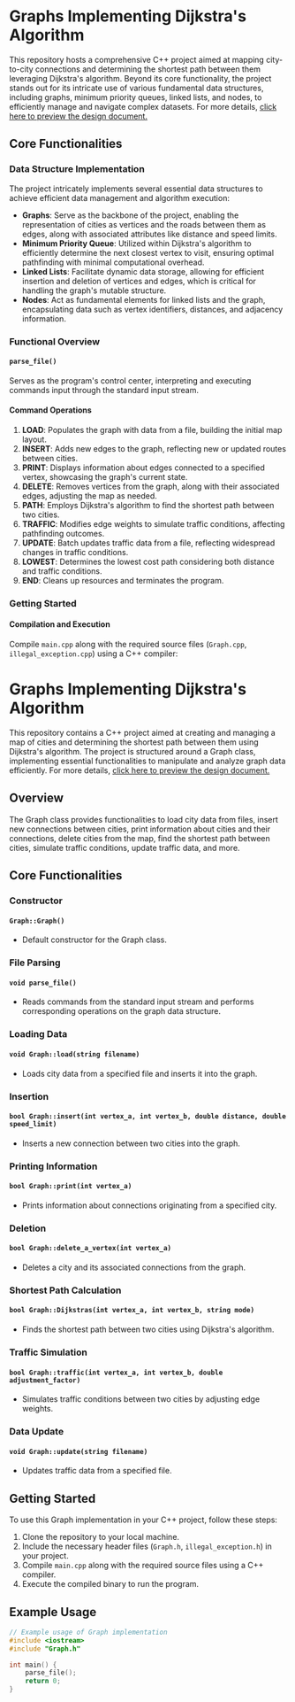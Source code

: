 # Graphs Implementing Dijkstra's Algorithm

This repository hosts a comprehensive C++ project aimed at mapping city-to-city connections and determining the shortest path between them leveraging Dijkstra's algorithm. Beyond its core functionality, the project stands out for its intricate use of various fundamental data structures, including graphs, minimum priority queues, linked lists, and nodes, to efficiently manage and navigate complex datasets.
For more details, [click here to preview the design document.](https://drive.google.com/file/d/1yTUexbmdHcnrB8---NdD4tw23ADMoBDU/view?usp=sharing)

## Core Functionalities

### Data Structure Implementation

The project intricately implements several essential data structures to achieve efficient data management and algorithm execution:

- **Graphs**: Serve as the backbone of the project, enabling the representation of cities as vertices and the roads between them as edges, along with associated attributes like distance and speed limits.
- **Minimum Priority Queue**: Utilized within Dijkstra's algorithm to efficiently determine the next closest vertex to visit, ensuring optimal pathfinding with minimal computational overhead.
- **Linked Lists**: Facilitate dynamic data storage, allowing for efficient insertion and deletion of vertices and edges, which is critical for handling the graph's mutable structure.
- **Nodes**: Act as fundamental elements for linked lists and the graph, encapsulating data such as vertex identifiers, distances, and adjacency information.

### Functional Overview

#### `parse_file()`

Serves as the program's control center, interpreting and executing commands input through the standard input stream.

#### Command Operations

1. **LOAD**: Populates the graph with data from a file, building the initial map layout.
2. **INSERT**: Adds new edges to the graph, reflecting new or updated routes between cities.
3. **PRINT**: Displays information about edges connected to a specified vertex, showcasing the graph's current state.
4. **DELETE**: Removes vertices from the graph, along with their associated edges, adjusting the map as needed.
5. **PATH**: Employs Dijkstra's algorithm to find the shortest path between two cities.
6. **TRAFFIC**: Modifies edge weights to simulate traffic conditions, affecting pathfinding outcomes.
7. **UPDATE**: Batch updates traffic data from a file, reflecting widespread changes in traffic conditions.
8. **LOWEST**: Determines the lowest cost path considering both distance and traffic conditions.
9. **END**: Cleans up resources and terminates the program.

### Getting Started

#### Compilation and Execution

Compile `main.cpp` along with the required source files (`Graph.cpp`, `illegal_exception.cpp`) using a C++ compiler:







# Graphs Implementing Dijkstra's Algorithm

This repository contains a C++ project aimed at creating and managing a map of cities and determining the shortest path between them using Dijkstra's algorithm. The project is structured around a Graph class, implementing essential functionalities to manipulate and analyze graph data efficiently. For more details, [click here to preview the design document.](https://drive.google.com/file/d/1yTUexbmdHcnrB8---NdD4tw23ADMoBDU/view?usp=sharing)

## Overview

The Graph class provides functionalities to load city data from files, insert new connections between cities, print information about cities and their connections, delete cities from the map, find the shortest path between cities, simulate traffic conditions, update traffic data, and more.

## Core Functionalities

### Constructor

#### `Graph::Graph()`

- Default constructor for the Graph class.

### File Parsing

#### `void parse_file()`

- Reads commands from the standard input stream and performs corresponding operations on the graph data structure.

### Loading Data

#### `void Graph::load(string filename)`

- Loads city data from a specified file and inserts it into the graph.

### Insertion

#### `bool Graph::insert(int vertex_a, int vertex_b, double distance, double speed_limit)`

- Inserts a new connection between two cities into the graph.

### Printing Information

#### `bool Graph::print(int vertex_a)`

- Prints information about connections originating from a specified city.

### Deletion

#### `bool Graph::delete_a_vertex(int vertex_a)`

- Deletes a city and its associated connections from the graph.

### Shortest Path Calculation

#### `bool Graph::Dijkstras(int vertex_a, int vertex_b, string mode)`

- Finds the shortest path between two cities using Dijkstra's algorithm.

### Traffic Simulation

#### `bool Graph::traffic(int vertex_a, int vertex_b, double adjustment_factor)`

- Simulates traffic conditions between two cities by adjusting edge weights.

### Data Update

#### `void Graph::update(string filename)`

- Updates traffic data from a specified file.

## Getting Started

To use this Graph implementation in your C++ project, follow these steps:

1. Clone the repository to your local machine.
2. Include the necessary header files (`Graph.h`, `illegal_exception.h`) in your project.
3. Compile `main.cpp` along with the required source files using a C++ compiler.
4. Execute the compiled binary to run the program.

## Example Usage

```cpp
// Example usage of Graph implementation
#include <iostream>
#include "Graph.h"

int main() {
    parse_file();
    return 0;
}

